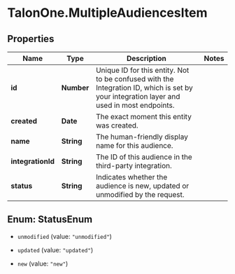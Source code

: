 # TalonOne.MultipleAudiencesItem

## Properties

Name | Type | Description | Notes
------------ | ------------- | ------------- | -------------
**id** | **Number** | Unique ID for this entity. Not to be confused with the Integration ID, which is set by your integration layer and used in most endpoints. | 
**created** | **Date** | The exact moment this entity was created. | 
**name** | **String** | The human-friendly display name for this audience. | 
**integrationId** | **String** | The ID of this audience in the third-party integration. | 
**status** | **String** | Indicates whether the audience is new, updated or unmodified by the request.  | 



## Enum: StatusEnum


* `unmodified` (value: `"unmodified"`)

* `updated` (value: `"updated"`)

* `new` (value: `"new"`)




